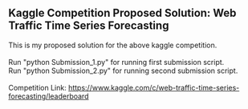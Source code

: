 ## Kaggle Competition Proposed Solution: Web Traffic Time Series Forecasting
This is my proposed solution for the above kaggle competition. 
</br></br>
Run "python Submission_1.py" for running first submission script.</br>
Run "python Submission_2.py" for running second submission script.
</br></br>
Competition Link: https://www.kaggle.com/c/web-traffic-time-series-forecasting/leaderboard

